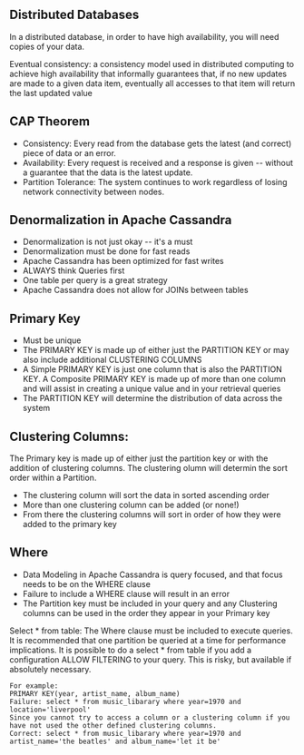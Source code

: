 ## Distributed Databases
In a distributed database, in order to have high availability, you will need copies of your data.

Eventual consistency: a consistency model used in distributed computing to achieve high availability that informally guarantees that, if no new updates are made to a given data item, eventually all accesses to that item will return the last updated value
## CAP Theorem
- Consistency: Every read from the database gets the latest (and correct) piece of data or an error.
- Availability: Every request is received and a response is given -- without a guarantee that the data is the latest update.
- Partition Tolerance: The system continues to work regardless of losing network connectivity between nodes.

## Denormalization in Apache Cassandra
- Denormalization is not just okay -- it's a must
- Denormalization must be done for fast reads
- Apache Cassandra has been optimized for fast writes
- ALWAYS think Queries first
- One table per query is a great strategy
- Apache Cassandra does not allow for JOINs between tables


## Primary Key
- Must be unique
- The PRIMARY KEY is made up of either just the PARTITION KEY or may also include additional CLUSTERING COLUMNS
- A Simple PRIMARY KEY is just one column that is also the PARTITION KEY. A Composite PRIMARY KEY is made up of more than one column and will assist in creating a unique value and in your retrieval queries
- The PARTITION KEY will determine the distribution of data across the system

## Clustering Columns:
The Primary key is made up of either just the partition key or with the addition of clustering columns. The clustering olumn will determin the sort order within a Partition.
- The clustering column will sort the data in sorted ascending order
- More than one clustering column can be added (or none!)
- From there the clustering columns will sort in order of how they were added to the primary key

## Where
- Data Modeling in Apache Cassandra is query focused, and that focus needs to be on the WHERE clause
- Failure to include a WHERE clause will result in an error
- The Partition key must be included in your query and any Clustering columns can be used in the order they appear in your Primary key

Select * from table: The Where clause must be included to execute queries. It is recommended that one partition be queried at a time for performance implications. It is possible to do a select * from table if you add a configuration ALLOW FILTERING to your query. This is risky, but available if absolutely necessary.

```
For example: 
PRIMARY KEY(year, artist_name, album_name)
Failure: select * from music_libarary where year=1970 and location='liverpool' 
Since you cannot try to access a column or a clustering column if you have not used the other defined clustering columns.
Correct: select * from music_libarary where year=1970 and artist_name='the beatles' and album_name='let it be'


```
